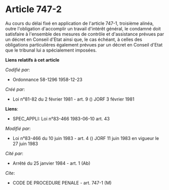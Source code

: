 # Article 747-2

Au cours du délai fixé en application de l'article 747-1, troisième alinéa, outre l'obligation d'accomplir un travail
d'intérêt général, le condamné doit satisfaire à l'ensemble des mesures de contrôle et d'assistance prévues par un décret en
Conseil d'Etat ainsi que, le cas échéant, à celles des obligations particulières également prévues par un décret en Conseil
d'Etat que le tribunal lui a spécialement imposées.

**Liens relatifs à cet article**

_Codifié par_:

  - Ordonnance 58-1296 1958-12-23

_Créé par_:

  - Loi n°81-82 du 2 février 1981 - art. 9 () JORF 3 février 1981

**Liens**:

  - SPEC_APPLI: Loi n°83-466 1983-06-10 art. 43

_Modifié par_:

  - Loi n°83-466 du 10 juin 1983 - art. 4 () JORF 11 juin 1983 en vigueur le 27 juin 1983

_Cité par_:

  - Arrêté du 25 janvier 1984 - art. 1 (Ab)

_Cite_:

  - CODE DE PROCEDURE PENALE - art. 747-1 (M)
